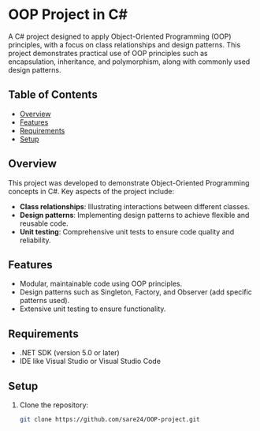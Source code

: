 # OOP Project in C#

A C# project designed to apply Object-Oriented Programming (OOP) principles, with a focus on class relationships and design patterns. This project demonstrates practical use of OOP principles such as encapsulation, inheritance, and polymorphism, along with commonly used design patterns.

## Table of Contents
- [Overview](#overview)
- [Features](#features)
- [Requirements](#requirements)
- [Setup](#setup)

## Overview

This project was developed to demonstrate Object-Oriented Programming concepts in C#. Key aspects of the project include:
- **Class relationships**: Illustrating interactions between different classes.
- **Design patterns**: Implementing design patterns to achieve flexible and reusable code.
- **Unit testing**: Comprehensive unit tests to ensure code quality and reliability.

## Features

- Modular, maintainable code using OOP principles.
- Design patterns such as Singleton, Factory, and Observer (add specific patterns used).
- Extensive unit testing to ensure functionality.

## Requirements

- .NET SDK (version 5.0 or later)
- IDE like Visual Studio or Visual Studio Code

## Setup

1. Clone the repository:

   ```bash
   git clone https://github.com/sare24/OOP-project.git

